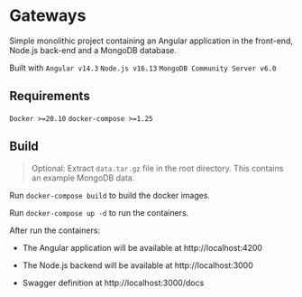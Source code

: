 # Gateways

Simple monolithic project containing an Angular application in the front-end, Node.js back-end and a MongoDB database.

Built with `Angular v14.3` `Node.js v16.13` `MongoDB Community Server v6.0`

## Requirements

`Docker >=20.10`
`docker-compose >=1.25`

## Build

> Optional: Extract `data.tar.gz` file in the root directory. This contains an example MongoDB data.

Run `docker-compose build` to build the docker images.

Run `docker-compose up -d` to run the containers.

After run the containers: 

 - The Angular application will be available at http://localhost:4200 
   
 - The Node.js backend will be available at http://localhost:3000 

 - Swagger definition at http://localhost:3000/docs
